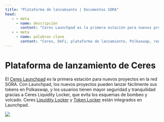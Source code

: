```yaml
---
title: "Plataforma de lanzamiento | Documentos SORA"
head:
   - - meta
     - name: descripción
       content: "Ceres Launchpad es la primera estación para nuevos proyectos en la red SORA".
   - - meta
     - name: palabras clave
       content: "Ceres, DeFi, plataforma de lanzamiento, Polkaswap, red SORA"
---
```


# Plataforma de lanzamiento de Ceres

El [Ceres Launchpad](https://dapps.cerestoken.io/launchpad) es la primera estación para nuevos proyectos en la red SORA.
Con Launchpad, los nuevos proyectos pueden lanzar fácilmente sus tokens en Polkaswap, y los usuarios tienen mayor seguridad y tranquilidad gracias a Ceres Liquidity Locker, que evita los esquemas de bombeo y volcado.
Ceres [Liquidity Locker](liquidity-locker.md) y [Token Locker](token-locker.md) están integrados en Launchpad.

![](../.gitbook/assets/launchpad.png)
